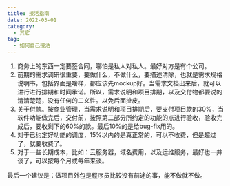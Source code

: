 ```yaml
---
title: 接活指南
date: 2022-03-01
category:
  - 其它
tag:
  - 如何自己接活
---
```


1. 商务上的东西一定要签合同，哪怕是私人对私人。最好对方是有个公司。
2. 前期的需求调研很重要，要做什么，不做什么，要描述清除，也就是需求规格说明书，包括界面是啥样，都应该先mockup好。当需求文档出来后，就可以进行进行排期和时间承诺。所以，需求说明和项目排期，以及交付物都要说的清清楚楚，没有任何的二义性。以免后面扯皮。
3. 关于付款。按商业管理，当需求说明和项目排期后，要支付项目款的30%，当软件功能做完后，交付前，按照第二部分所约定的功能的点进行验收，验收完成后，要收剩下的60%的款。最后10%的是给bug-fix用的。
4. 对于已约定好功能的调度，15%以内的是真正常的，可以不收费，但是超过了，就要收费了。
5. 对于一些长期成本，比如：云服务器，域名费用，以及运维服务，最好也一并谈了，可以按每个月或每年来谈。

最后一个建议是：做项目外包是程序员比较没有前途的事，能不做就不做。

